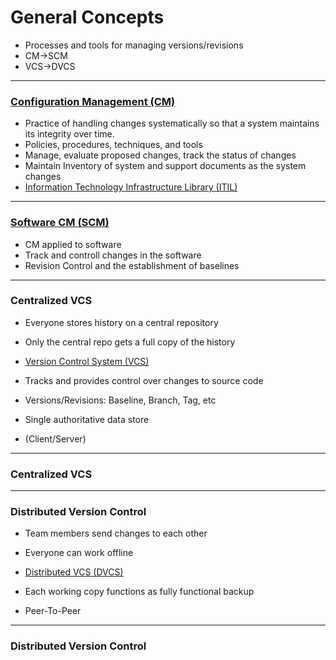 <!-- .slide: data-background="img/background.svg" -->
# General Concepts

- Processes and tools for managing versions/revisions
- CM->SCM
- VCS->DVCS

---

### [Configuration Management (CM)](http://en.wikipedia.org/wiki/Configuration_management)

- Practice of handling changes systematically so that a system maintains its integrity over time.
 - Policies, procedures, techniques, and tools 
 - Manage, evaluate proposed changes, track the status of changes
 - Maintain Inventory of system and support documents as the system changes
- [Information Technology Infrastructure Library (ITIL)](http://en.wikipedia.org/wiki/Information_Technology_Infrastructure_Library)

---

### [Software CM (SCM)](http://en.wikipedia.org/wiki/Software_configuration_management)

- CM applied to software
- Track and controll changes in the software
- Revision Control and the establishment of baselines

---

### Centralized VCS

- Everyone stores history on a central repository
- Only the central repo gets a full copy of the history

- [Version Control System (VCS)](http://en.wikipedia.org/wiki/Version_Control_System)
 - Tracks and provides control over changes to source code
 - Versions/Revisions: Baseline, Branch, Tag, etc
 - Single authoritative data store
 - (Client/Server)

---

### Centralized VCS
<!-- .slide: data-background="img/centralized-vcs.svg" -->

---

### Distributed Version Control

- Team members send changes to each other
- Everyone can work offline

- [Distributed VCS (DVCS)](http://en.wikipedia.org/wiki/Distributed_version_control_system)
 - Each working copy functions as fully functional backup
 - Peer-To-Peer

---

### Distributed Version Control
<!-- .slide: data-background="img/dvcs.svg" -->
